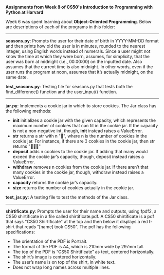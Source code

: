 **Assignments from Week 8 of CS50's Introduction to Programming with Python at Harvard**

Week 6 was spent learning about **Object-Oriented Programming**. Below are descriptions of each of the programs in this folder:  
  
-----------------------------------------------------------------------------------------------------------------------------------------------------------
  
**seasons.py**: Prompts the user for their date of birth in YYYY-MM-DD format and then prints how old the user is in minutes, rounded to the nearest integer, using English words instead of numerals. Since a user might not know the time at which they were born, assumes, for simplicity, that the user was born at midnight (i.e., 00:00:00) on the inputted date. Also assumes that the current time is also midnight. In other words, even if the user runs the program at noon, assumes that it’s actually midnight, on the same date.

**test_seasons.py**: Testing file for seasons.py that tests both the find_difference() function and the user_input() function.
  
-----------------------------------------------------------------------------------------------------------------------------------------------------------
  
**jar.py**: Implements a cookie jar in which to store cookies. The Jar class has the following methods:
  
   - __init__ initializes a cookie jar with the given capacity, which represents the maximum number of cookies that can fit in the cookie jar. If the capacity is not a non-negative int, though, __init__ instead raises a ValueError.
   - __str__ returns a str with n "🍪", where n is the number of cookies in the cookie jar. For instance, if there are 3 cookies in the cookie jar, then str returns "🍪🍪🍪"
   - **deposit** adds n cookies to the cookie jar. If adding that many would exceed the cookie jar’s capacity, though, deposit instead raises a ValueError.
   - **withdraw** removes n cookies from the cookie jar. If there aren’t that many cookies in the cookie jar, though, withdraw instead raises a ValueError.
   - **capacity** returns the cookie jar’s capacity.
   - **size** returns the number of cookies actually in the cookie jar.
  
**test_jar.py**: A testing file to test the methods of the Jar class.
  
-----------------------------------------------------------------------------------------------------------------------------------------------------------
  
**shirtificate.py**: Prompts the user for their name and outputs, using fpdf2, a CS50 shirtificate in a file called shirtificate.pdf. A CS50 shirtificate is a pdf that says "CS50 Shirtificate" at the top and then below it displays a red t-shirt that reads "[name] took CS50". The pdf has the following specifications:  
   - The orientation of the PDF is Portrait.  
   - The format of the PDF is A4, which is 210mm wide by 297mm tall.  
   - The top of the PDF is “CS50 Shirtificate” as text, centered horizontally.  
   - The shirt’s image is centered horizontally.  
   - The user’s name is on top of the shirt, in white text.  
   - Does not wrap long names across multiple lines.  


  
